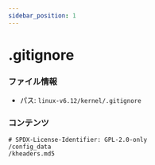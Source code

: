 ```yaml
---
sidebar_position: 1
---
```

# .gitignore

### ファイル情報

- パス: `linux-v6.12/kernel/.gitignore`

### コンテンツ

```gitignore
# SPDX-License-Identifier: GPL-2.0-only
/config_data
/kheaders.md5

```
